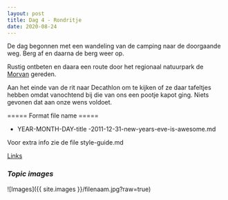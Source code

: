 ```yaml
---
layout: post
title: Dag 4 - Rondritje
date: 2020-08-24
---
```

De dag begonnen met een wandeling van de camping naar de doorgaande weg. Berg af en daarna de berg weer op.


Rustig ontbeten en daara een route door het regionaal natuurpark de [Morvan](https://nl.wikipedia.org/wiki/Morvan) gereden.

Aan het einde van de rit naar Decathlon om te kijken of ze daar tafeltjes hebben omdat vanochtend bij die van ons een pootje kapot ging. Niets gevonen dat aan onze wens voldoet.



===== Format file name =====
- YEAR-MONTH-DAY-title
-2011-12-31-new-years-eve-is-awesome.md

Voor extra info zie de file style-guide.md  

[Links](http://example.com)  


### *Topic images*  

![Images]({{ site.images }}/filenaam.jpg?raw=true)
